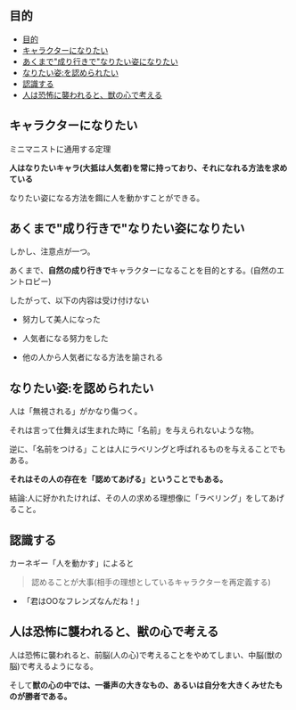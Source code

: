 


## 目的

- [目的](#目的)
- [キャラクターになりたい](#キャラクターになりたい)
- [あくまで"成り行きで"なりたい姿になりたい](#あくまで成り行きでなりたい姿になりたい)
- [なりたい姿:を認められたい](#なりたい姿を認められたい)
- [認識する](#認識する)
- [人は恐怖に襲われると、獣の心で考える](#人は恐怖に襲われると獣の心で考える)



## キャラクターになりたい

ミニマニストに通用する定理

**人はなりたいキャラ(大抵は人気者)を常に持っており、それになれる方法を求めている**

なりたい姿になる方法を餌に人を動かすことができる。


## あくまで"成り行きで"なりたい姿になりたい

しかし、注意点が一つ。

あくまで、**自然の成り行きで**キャラクターになることを目的とする。(自然のエントロピー)

したがって、以下の内容は受け付けない

- 努力して美人になった

- 人気者になる努力をした

- 他の人から人気者になる方法を諭される


## なりたい姿:を認められたい


人は「無視される」がかなり傷つく。

それは言って仕舞えば生まれた時に「名前」を与えられないような物。

逆に、「名前をつける」ことは人にラベリングと呼ばれるものを与えることでもある。

**それはその人の存在を「認めてあげる」ということでもある。**

結論:人に好かれたければ、その人の求める理想像に「ラベリング」をしてあげること。






## 認識する

カーネギー「人を動かす」によると

> 認めることが大事(相手の理想としているキャラクターを再定義する)

- 「君はOOなフレンズなんだね！」


## 人は恐怖に襲われると、獣の心で考える

人は恐怖に襲われると、前脳(人の心)で考えることをやめてしまい、中脳(獣の脳)で考えるようになる。

そして**獣の心の中では、一番声の大きなもの、あるいは自分を大きくみせたものが勝者である。**


